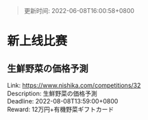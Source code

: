 > 更新时间: 2022-06-08T16:00:58+0800 

# 新上线比赛


## 生鮮野菜の価格予測
Link: https://www.nishika.com/competitions/32  
Description: 生鮮野菜の価格予測  
Deadline: 2022-08-08T13:59:00+0800  
Reward: 12万円+有機野菜ギフトカード  

